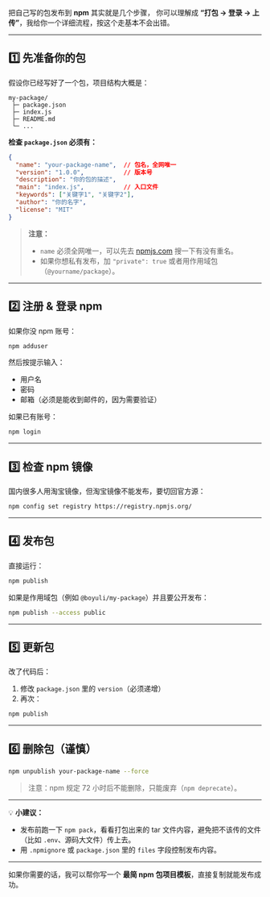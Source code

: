 把自己写的包发布到 **npm** 其实就是几个步骤，
你可以理解成 **“打包 → 登录 → 上传”**，我给你一个详细流程，按这个走基本不会出错。

---

## 1️⃣ 先准备你的包

假设你已经写好了一个包，项目结构大概是：

```
my-package/
 ├─ package.json
 ├─ index.js
 ├─ README.md
 └─ ...
```

**检查 `package.json` 必须有：**

```json
{
  "name": "your-package-name",  // 包名，全网唯一
  "version": "1.0.0",           // 版本号
  "description": "你的包的描述",
  "main": "index.js",           // 入口文件
  "keywords": ["关键字1", "关键字2"],
  "author": "你的名字",
  "license": "MIT"
}
```

> **注意：**
>
> * `name` 必须全网唯一，可以先去 [npmjs.com](https://www.npmjs.com/) 搜一下有没有重名。
> * 如果你想私有发布，加 `"private": true` 或者用作用域包（`@yourname/package`）。

---

## 2️⃣ 注册 & 登录 npm

如果你没 npm 账号：

```bash
npm adduser
```

然后按提示输入：

* 用户名
* 密码
* 邮箱（必须是能收到邮件的，因为需要验证）

如果已有账号：

```bash
npm login
```

---

## 3️⃣ 检查 npm 镜像

国内很多人用淘宝镜像，但淘宝镜像不能发布，要切回官方源：

```bash
npm config set registry https://registry.npmjs.org/
```

---

## 4️⃣ 发布包

直接运行：

```bash
npm publish
```

如果是作用域包（例如 `@boyuli/my-package`）并且要公开发布：

```bash
npm publish --access public
```

---

## 5️⃣ 更新包

改了代码后：

1. 修改 `package.json` 里的 `version`（必须递增）
2. 再次：

```bash
npm publish
```

---

## 6️⃣ 删除包（谨慎）

```bash
npm unpublish your-package-name --force
```

> 注意：npm 规定 72 小时后不能删除，只能废弃（`npm deprecate`）。

---

💡 **小建议：**

* 发布前跑一下 `npm pack`，看看打包出来的 tar 文件内容，避免把不该传的文件（比如 `.env`、源码大文件）传上去。
* 用 `.npmignore` 或 `package.json` 里的 `files` 字段控制发布内容。

---

如果你需要的话，我可以帮你写一个 **最简 npm 包项目模板**，直接复制就能发布成功。

